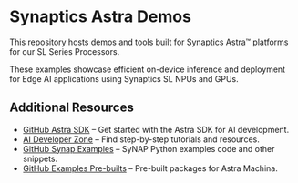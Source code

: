 # Synaptics Astra Demos

This repository hosts demos and tools built for Synaptics Astra™ platforms for our SL Series Processors.

These examples showcase efficient on-device inference and deployment for Edge AI applications using Synaptics SL NPUs and GPUs.

## Additional Resources

- [GitHub Astra SDK](https://github.com/synaptics-astra) – Get started with the Astra SDK for AI development.
- [AI Developer Zone](https://developer.synaptics.com/) – Find step-by-step tutorials and resources.
- [GitHub Synap Examples](https://github.com/synaptics-synap/examples) – SyNAP Python examples code and other snippets.
- [GitHub Examples Pre-builts](https://github.com/synaptics-synap/examples-prebuilts) – Pre-built packages for Astra Machina.

  
